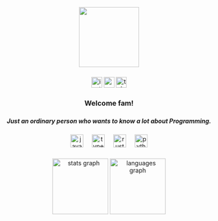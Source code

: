 <div align="center">
  <img height="140" src="https://media4.giphy.com/media/v1.Y2lkPTc5MGI3NjExZ3F6bzcxeWI2eW5rMDF6d245ODUza2M5ZnQ1MW85eHR1NmV0Zzc3dCZlcD12MV9pbnRlcm5hbF9naWZfYnlfaWQmY3Q9Zw/Rx8H5yTo36LLy/giphy.gif"  />
</div>

###

<div align="center">
  <a href="https://instagram.com/die4kv" target="_blank">
    <img src="https://img.shields.io/static/v1?message=Instagram&logo=instagram&label=&color=E4405F&logoColor=white&labelColor=&style=for-the-badge" height="25" alt="instagram logo"  /></a>
  <a href="mailto:adrynlkhfii@gmail.com" target="_blank">
    <img src="https://img.shields.io/static/v1?message=Gmail&logo=gmail&label=&color=D14836&logoColor=white&labelColor=&style=for-the-badge" height="25" alt="gmail logo"  /></a>
  <a href="https://t.me/die4kv" target="_blank">
    <img src="https://img.shields.io/static/v1?message=Telegram&logo=telegram&label=&color=2CA5E0&logoColor=white&labelColor=&style=for-the-badge" height="25" alt="telegram logo"  /></a>
</div>

###

<h3 align="center">Welcome fam!</h3>

###

<h5 align="center">Just an ordinary person who wants to know a lot about Programming.</h5>

###

<div align="center">
  <img src="https://skillicons.dev/icons?i=js" height="30" alt="javascript logo"  />
  <img width="12" />
  <img src="https://skillicons.dev/icons?i=ts" height="30" alt="typescript logo"  />
  <img width="12" />
  <img src="https://skillicons.dev/icons?i=rust" height="30" alt="rust logo"  />
  <img width="12" />
  <img src="https://skillicons.dev/icons?i=py" height="30" alt="python logo"  />
</div>

###

<div align="center">
  <img src="https://github-readme-stats.vercel.app/api?username=die4kv&hide_title=false&hide_rank=false&show_icons=true&include_all_commits=true&count_private=true&disable_animations=false&theme=dracula&locale=en&hide_border=false&order=1" height="130" alt="stats graph" />         
  <img src="https://github-readme-stats.vercel.app/api/top-langs?username=die4kv&locale=en&hide_title=false&layout=compact&card_width=320&langs_count=5&theme=dracula&hide_border=false&order=2" height="130" alt="languages graph"  />        
</div>

###

       
